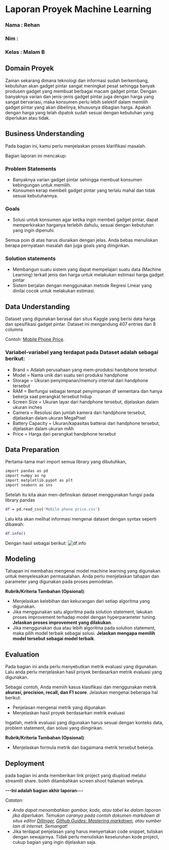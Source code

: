 # Laporan Proyek Machine Learning

### Nama : Rehan

### Nim :

### Kelas : Malam B

## Domain Proyek

Zaman sekarang dimana teknologi dan informasi sudah berkembang, kebutuhan akan gadget pintar sangat meningkat pesat sehingga banyak produsen gadget
yang membuat berbagai macam gadget pintar. Dengan banyaknya varian dan jenis-jenis gadget pintar juga dengan harga yang sangat bervariasi, maka konsumen
perlu lebih selektif dalam memilih gadget pintar yang akan dibelinya, khususnya dibagian harga. Apakah dengan harga yang telah dipatok sudah sesuai dengan kebutuhan
yang diperlukan atau tidak.

## Business Understanding

Pada bagian ini, kamu perlu menjelaskan proses klarifikasi masalah.

Bagian laporan ini mencakup:

### Problem Statements

- Banyaknya varian gadget pintar sehingga membuat konsumen kebingungan untuk memilih.
- Konsumen kerap membeli gadget pintar yang terlalu mahal dan tidak sesuai kebutuhannya.

### Goals

- Solusi untuk konsumen agar ketika ingin membeli gadget pintar, dapat memperkirakan harganya terlebih dahulu, sesuai dengan kebutuhan yang ingin dipenuhi.

Semua poin di atas harus diuraikan dengan jelas. Anda bebas menuliskan berapa pernyataan masalah dan juga goals yang diinginkan.

### Solution statements

- Membangun suatu sistem yang dapat mempelajari suatu data (Machine Learning) terkait jenis dan harga untuk melakukan estimasi harga gadget pintar
- Sistem berjalan dengan menggunakan metode Regresi Linear yang dinilai cocok untuk melakukan estimasi.

## Data Understanding

Dataset yang digunakan berasal dari situs Kaggle yang berisi data harga dan spesifikasi gadget pintar. Dataset ini mengandung 407 entries dan 8 columns<br>

Contoh: [Mobile Phone Price](https://www.kaggle.com/datasets/rkiattisak/mobile-phone-price).

### Variabel-variabel yang terdapat pada Dataset adalah sebagai berikut:

- Brand = Adalah perusahaan yang mem-produksi handphone tersebut
- Model = Nama unik dari suatu seri produksi handphone
- Storage = Ukuran penyimpanan/memory internal dari handphone tersebut
- RAM = Berfungsi sebagai tempat penyimpanan df sementara dan hanya bekerja saat perangkat tersebut hidup
- Screen Size = Ukuran layar dari handphone tersebut, dijelaskan dalam ukuran inches
- Camera = Resolusi dan jumlah kamera dari handphone tersebut, dijelaskan dalam ukuran MegaPixel
- Battery Capacity = Ukuran/kapasitas batterai dari handphone tersebut, dijelaskan dalam ukuran mAh
- Price = Harga dari perangkat handphone tersebut

## Data Preparation

Pertama-tama mari import semua library yang dibutuhkan,

```bash
import pandas as pd
import numpy as np
import matplotlib.pypot as plt
import seaborn as sns
```

Setelah itu kita akan men-definsikan dataset menggunakan fungsi pada library pandas

```bash
df = pd.read_csv('Mobile phone price.csv')
```

Lalu kita akan melihat informasi mengenai dataset dengan syntax seperti dibawah:

```bash
df.info()
```

Dengan hasil sebagai berikut:
![df.info](dfinfo.jpg) <br>

## Modeling

Tahapan ini membahas mengenai model machine learning yang digunakan untuk menyelesaikan permasalahan. Anda perlu menjelaskan tahapan dan parameter yang digunakan pada proses pemodelan.

**Rubrik/Kriteria Tambahan (Opsional)**:

- Menjelaskan kelebihan dan kekurangan dari setiap algoritma yang digunakan.
- Jika menggunakan satu algoritma pada solution statement, lakukan proses improvement terhadap model dengan hyperparameter tuning. **Jelaskan proses improvement yang dilakukan**.
- Jika menggunakan dua atau lebih algoritma pada solution statement, maka pilih model terbaik sebagai solusi. **Jelaskan mengapa memilih model tersebut sebagai model terbaik**.

## Evaluation

Pada bagian ini anda perlu menyebutkan metrik evaluasi yang digunakan. Lalu anda perlu menjelaskan hasil proyek berdasarkan metrik evaluasi yang digunakan.

Sebagai contoh, Anda memiih kasus klasifikasi dan menggunakan metrik **akurasi, precision, recall, dan F1 score**. Jelaskan mengenai beberapa hal berikut:

- Penjelasan mengenai metrik yang digunakan
- Menjelaskan hasil proyek berdasarkan metrik evaluasi

Ingatlah, metrik evaluasi yang digunakan harus sesuai dengan konteks data, problem statement, dan solusi yang diinginkan.

**Rubrik/Kriteria Tambahan (Opsional)**:

- Menjelaskan formula metrik dan bagaimana metrik tersebut bekerja.

## Deployment

pada bagian ini anda memberikan link project yang diupload melalui streamlit share. boleh ditambahkan screen shoot halaman webnya.

**---Ini adalah bagian akhir laporan---**

_Catatan:_

- _Anda dapat menambahkan gambar, kode, atau tabel ke dalam laporan jika diperlukan. Temukan caranya pada contoh dokumen markdown di situs editor [Dillinger](https://dillinger.io/), [Github Guides: Mastering markdown](https://guides.github.com/features/mastering-markdown/), atau sumber lain di internet. Semangat!_
- Jika terdapat penjelasan yang harus menyertakan code snippet, tuliskan dengan sewajarnya. Tidak perlu menuliskan keseluruhan kode project, cukup bagian yang ingin dijelaskan saja.
